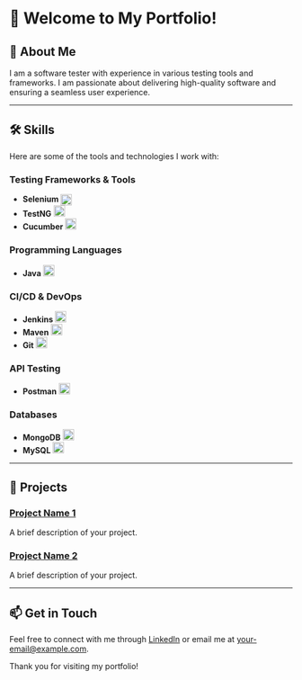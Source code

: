 # 👋 Welcome to My Portfolio!

## 🚀 About Me
I am a software tester with experience in various testing tools and frameworks. I am passionate about delivering high-quality software and ensuring a seamless user experience.

---

## 🛠️ Skills

Here are some of the tools and technologies I work with:

### Testing Frameworks & Tools
- **Selenium** <img src="https://www.angleritech.com/wp-content/uploads/2017/09/selenium-logo.png" alt="Selenium Logo" width="20" height="20" style="vertical-align:middle;"/> 
- **TestNG** <img src="https://testng.org/doc/images/testng-logo.png" alt="TestNG Logo" width="20" height="20"/>
- **Cucumber** <img src="https://cucumber.io/images/cucumber_logo.svg" alt="Cucumber Logo" width="20" height="20"/>

### Programming Languages
- **Java** <img src="https://upload.wikimedia.org/wikipedia/en/3/30/Java_logo_and_wordmark.svg" alt="Java Logo" width="20" height="20"/>

### CI/CD & DevOps
- **Jenkins** <img src="https://www.jenkins.io/images/logos/jenkins.svg" alt="Jenkins Logo" width="20" height="20"/>
- **Maven** <img src="https://maven.apache.org/images/maven-logo-34x34.png" alt="Maven Logo" width="20" height="20"/>
- **Git** <img src="https://git-scm.com/images/logos/downloads/Git-Icon-1788C.png" alt="Git Logo" width="20" height="20"/>

### API Testing
- **Postman** <img src="https://www.postman.com/postman-docs/assets/logos/postman-logo.png" alt="Postman Logo" width="20" height="20"/>

### Databases
- **MongoDB** <img src="https://www.mongodb.com/assets/images/global/logo/mongodb_logo_horizontal.svg" alt="MongoDB Logo" width="20" height="20"/>
- **MySQL** <img src="https://www.mysql.com/common/logos/logo-mysql-170x115.png" alt="MySQL Logo" width="20" height="20"/>

---

## 📂 Projects

### [Project Name 1](#)
A brief description of your project.

### [Project Name 2](#)
A brief description of your project.

---

## 📫 Get in Touch
Feel free to connect with me through [LinkedIn](#) or email me at [your-email@example.com](mailto:your-email@example.com).

Thank you for visiting my portfolio!
